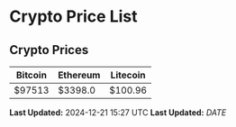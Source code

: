 # Crypto Price List

## Crypto Prices
| Bitcoin | Ethereum | Litecoin |
| ------- | -------- | -------- |
| $97513 | $3398.0 | $100.96 |
**Last Updated:** 2024-12-21 15:27 UTC
**Last Updated:** $DATE$
